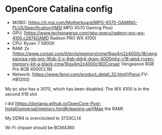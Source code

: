 # OpenCore Catalina config

- MOBO: [https://it.msi.com/Motherboard/MPG-X570-GAMING-PLUS/Specification](MSI MPG X570 Gaming Plus)
- GPU:  [https://www.techpowerup.com/gpu-specs/radeon-pro-wx-4100.c2874](AMD Radeon PRO WX 4100)
- CPU:  Ryzen 7 5800X
- RAM:  2x [https://www.corsair.com/it/en/p/memory/cmw16gx4m2z4000c18/vengeancea-rgb-pro-16gb-2-x-8gb-ddr4-dram-4000mhz-c18-amd-ryzen-memory-kit-a-black-cmw16gx4m2z4000c18](Corsair Vengeance RGB Pro 8GB 4000CL18)
- Network:  [https://www.fenvi.com/product_detail_32.html](Fenvi FV-HB1200)

My pc also has a 3070, which has been disabled. The WX 4100 is in the second X16 slot.

I did [https://dortania.github.io/OpenCore-Post-Install/universal/memory.html#cleaning-up](Map the RAM)

My DDR4 is overclocked to 3733CL14

Wi-Fi chipset should be BCM4360 
